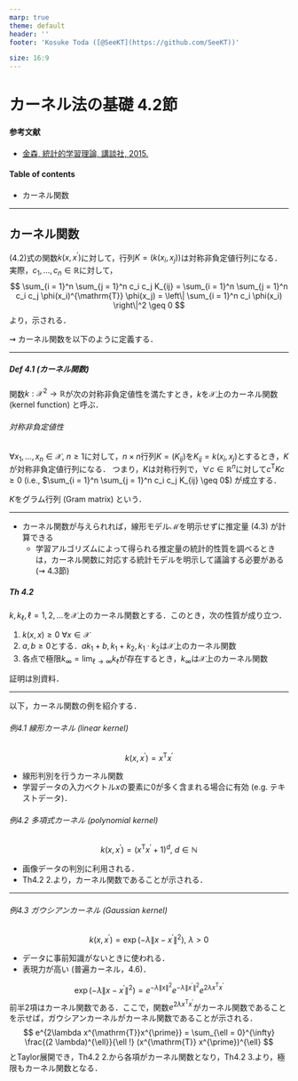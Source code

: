```yaml
---
marp: true
theme: default
header: ''
footer: 'Kosuke Toda ([@SeeKT](https://github.com/SeeKT))'

size: 16:9
---
```

<!-- paginate: true -->
# カーネル法の基礎 4.2節
#### 参考文献
- [金森, 統計的学習理論, 講談社, 2015.](https://sites.google.com/site/tokyotechkanamoritakafumilab/)
#### Table of contents
- カーネル関数
---

## カーネル関数

(4.2)式の関数$k(x, x^{\prime})$に対して，行列$K = (k(x_i, x_j))$は対称非負定値行列になる．実際，$c_1, \ldots, c_n \in \mathbb{R}$に対して，
$$
\sum_{i = 1}^n \sum_{j = 1}^n c_i c_j K_{ij} = \sum_{i = 1}^n \sum_{j = 1}^n c_i c_j \phi(x_i)^{\mathrm{T}} \phi(x_j) = \left\| \sum_{i = 1}^n c_i \phi(x_i) \right\|^2 \geq 0
$$
より，示される．

$\rightsquigarrow$ カーネル関数を以下のように定義する．

---
##### Def 4.1 (カーネル関数)
関数$k: \mathcal{X}^2 \to \mathbb{R}$が次の対称非負定値性を満たすとき，$k$を$\mathcal{X}$上のカーネル関数 (kernel function) と呼ぶ．

###### 対称非負定値性
$\forall x_1, \ldots, x_n \in \mathcal{X}, \ n\geq 1$に対して，$n \times n$行列$K = (K_{ij})$を$K_{ij} = k(x_i, x_j)$とするとき，$K$が対称非負定値行列になる．
つまり，$K$は対称行列で，$\forall c \in \mathbb{R}^n$に対して$c^{\mathrm{T}} K c \geq 0$ 
(i.e., $\sum_{i = 1}^n \sum_{j = 1}^n c_i c_j K_{ij} \geq 0$)
が成立する．

$K$をグラム行列 (Gram matrix) という．

---

- カーネル関数が与えられれば，線形モデル$\mathcal{M}$を明示せずに推定量 (4.3) が計算できる
    - 学習アルゴリズムによって得られる推定量の統計的性質を調べるときは，カーネル関数に対応する統計モデルを明示して議論する必要がある ($\rightsquigarrow$ 4.3節)

##### Th 4.2
$k, k_{\ell}, \ell = 1, 2, \ldots$を$\mathcal{X}$上のカーネル関数とする．このとき，次の性質が成り立つ．
1. $k(x, x) \geq 0 \ \forall x \in \mathcal{X}$
2. $a, b \geq 0$とする．$a k_1 + b, k_1 + k_2, k_1 \cdot k_2$は$\mathcal{X}$上のカーネル関数
3. 各点で極限$k_{\infty} = \lim_{\ell \to \infty} k_{\ell}$が存在するとき，$k_{\infty}$は$\mathcal{X}$上のカーネル関数

証明は別資料．

---

以下，カーネル関数の例を紹介する．

###### 例4.1 線形カーネル (linear kernel)
$$
k(x, x^{\prime}) = x^{\mathrm{T}} x^{\prime}
$$

- 線形判別を行うカーネル関数
- 学習データの入力ベクトル$x$の要素に$0$が多く含まれる場合に有効 (e.g. テキストデータ)．

###### 例4.2 多項式カーネル (polynomial kernel)
$$
k(x, x^{\prime}) = (x^{\mathrm{T}} x^{\prime} + 1)^d, \ d \in \mathbb{N}
$$

- 画像データの判別に利用される．
- Th4.2 2.より，カーネル関数であることが示される．

---

###### 例4.3 ガウシアンカーネル (Gaussian kernel)
$$
k(x, x^{\prime}) = \exp(-\lambda \|x - x^{\prime}\|^2), \ \lambda > 0
$$

- データに事前知識がないときに使われる．
- 表現力が高い (普遍カーネル，4.6)．

$$
\exp(-\lambda \|x - x^{\prime}\|^2) = e^{-\lambda \| x\|^2} e^{-\lambda \| x^{\prime} \|^2} e^{2\lambda x^{\mathrm{T}}x^{\prime}}
$$
前半2項はカーネル関数である．ここで，関数$e^{2\lambda x^{\mathrm{T}}x^{\prime}}$がカーネル関数であることを示せば，ガウシアンカーネルがカーネル関数であることが示される．
$$
e^{2\lambda x^{\mathrm{T}}x^{\prime}} = \sum_{\ell = 0}^{\infty} \frac{(2 \lambda)^{\ell}}{\ell !} (x^{\mathrm{T}} x^{\prime})^{\ell}
$$
とTaylor展開でき，Th4.2 2.から各項がカーネル関数となり，Th4.2 3.より，極限もカーネル関数となる．